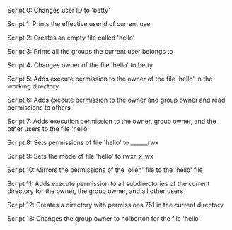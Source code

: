 Script 0: Changes user ID to 'betty'

Script 1: Prints the effective userid of current user

Script 2: Creates an empty file called 'hello'

Script 3: Prints all the groups the current user belongs to

Script 4: Changes owner of the file 'hello' to betty

Script 5: Adds execute permission to the owner of the file 'hello' in the working directory

Script 6: Adds execute permission to the owner and group owner and read permissions to others

Script 7: Adds execution permission to the owner, group owner, and the other users to the file 'hello'

Script 8: Sets permissions of file 'hello' to ______rwx

Script 9: Sets the mode of file 'hello' to rwxr_x_wx

Script 10: Mirrors the permissions of the 'olleh' file to the 'hello' file

Script 11: Adds execute permission to all subdirectories of the current directory for the owner, the group owner, and all other users

Script 12: Creates a directory with permissions 751 in the current directory

Script 13: Changes the group owner to holberton for the file 'hello'